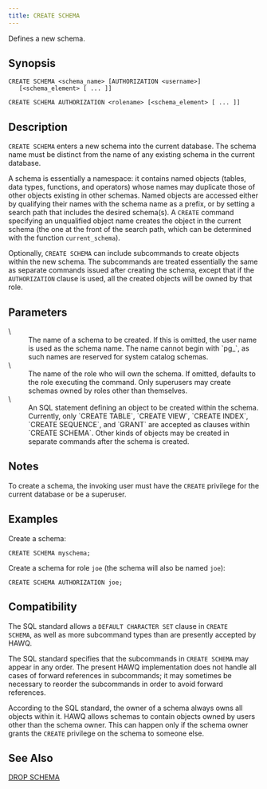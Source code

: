 ```yaml
---
title: CREATE SCHEMA
---
```


<!--
Licensed to the Apache Software Foundation (ASF) under one
or more contributor license agreements.  See the NOTICE file
distributed with this work for additional information
regarding copyright ownership.  The ASF licenses this file
to you under the Apache License, Version 2.0 (the
"License"); you may not use this file except in compliance
with the License.  You may obtain a copy of the License at

  http://www.apache.org/licenses/LICENSE-2.0

Unless required by applicable law or agreed to in writing,
software distributed under the License is distributed on an
"AS IS" BASIS, WITHOUT WARRANTIES OR CONDITIONS OF ANY
KIND, either express or implied.  See the License for the
specific language governing permissions and limitations
under the License.
-->

Defines a new schema.

## Synopsis<a id="topic1__section2"></a>

``` pre
CREATE SCHEMA <schema_name> [AUTHORIZATION <username>] 
   [<schema_element> [ ... ]]

CREATE SCHEMA AUTHORIZATION <rolename> [<schema_element> [ ... ]]
```

## Description<a id="topic1__section3"></a>

`CREATE SCHEMA` enters a new schema into the current database. The schema name must be distinct from the name of any existing schema in the current database.

A schema is essentially a namespace: it contains named objects (tables, data types, functions, and operators) whose names may duplicate those of other objects existing in other schemas. Named objects are accessed either by qualifying their names with the schema name as a prefix, or by setting a search path that includes the desired schema(s). A `CREATE` command specifying an unqualified object name creates the object in the current schema (the one at the front of the search path, which can be determined with the function `current_schema`).

Optionally, `CREATE SCHEMA` can include subcommands to create objects within the new schema. The subcommands are treated essentially the same as separate commands issued after creating the schema, except that if the `AUTHORIZATION` clause is used, all the created objects will be owned by that role.

## Parameters<a id="topic1__section4"></a>

<dt> \<schema\_name\>   </dt>
<dd>The name of a schema to be created. If this is omitted, the user name is used as the schema name. The name cannot begin with `pg_`, as such names are reserved for system catalog schemas.</dd>

<dt> \<rolename\>   </dt>
<dd>The name of the role who will own the schema. If omitted, defaults to the role executing the command. Only superusers may create schemas owned by roles other than themselves.</dd>

<dt> \<schema\_element\>   </dt>
<dd>An SQL statement defining an object to be created within the schema. Currently, only `CREATE TABLE`, `CREATE VIEW`, `CREATE               INDEX`, `CREATE SEQUENCE`, and `GRANT` are accepted as clauses within `CREATE SCHEMA`. Other kinds of objects may be created in separate commands after the schema is created.</dd>

## Notes<a id="topic1__section5"></a>

To create a schema, the invoking user must have the `CREATE` privilege for the current database or be a superuser.

## Examples<a id="topic1__section6"></a>

Create a schema:

``` pre
CREATE SCHEMA myschema;
```

Create a schema for role `joe` (the schema will also be named `joe`):

``` pre
CREATE SCHEMA AUTHORIZATION joe;
```

## Compatibility<a id="topic1__section7"></a>

The SQL standard allows a `DEFAULT CHARACTER SET` clause in `CREATE           SCHEMA`, as well as more subcommand types than are presently accepted by HAWQ.

The SQL standard specifies that the subcommands in `CREATE SCHEMA` may appear in any order. The present HAWQ implementation does not handle all cases of forward references in subcommands; it may sometimes be necessary to reorder the subcommands in order to avoid forward references.

According to the SQL standard, the owner of a schema always owns all objects within it. HAWQ allows schemas to contain objects owned by users other than the schema owner. This can happen only if the schema owner grants the `CREATE` privilege on the schema to someone else.

## See Also<a id="topic1__section8"></a>

[DROP SCHEMA](DROP-SCHEMA/index.html)

